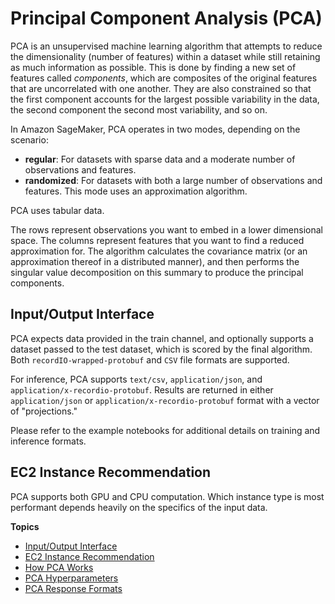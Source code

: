 # Principal Component Analysis \(PCA\)<a name="pca"></a>

PCA is an unsupervised machine learning algorithm that attempts to reduce the dimensionality \(number of features\) within a dataset while still retaining as much information as possible\. This is done by finding a new set of features called *components*, which are composites of the original features that are uncorrelated with one another\. They are also constrained so that the first component accounts for the largest possible variability in the data, the second component the second most variability, and so on\.

In Amazon SageMaker, PCA operates in two modes, depending on the scenario: 
+ **regular**: For datasets with sparse data and a moderate number of observations and features\.
+ **randomized**: For datasets with both a large number of observations and features\. This mode uses an approximation algorithm\. 

PCA uses tabular data\. 

The rows represent observations you want to embed in a lower dimensional space\. The columns represent features that you want to find a reduced approximation for\. The algorithm calculates the covariance matrix \(or an approximation thereof in a distributed manner\), and then performs the singular value decomposition on this summary to produce the principal components\. 

## Input/Output Interface<a name="pca-inputoutput"></a>

PCA expects data provided in the train channel, and optionally supports a dataset passed to the test dataset, which is scored by the final algorithm\. Both `recordIO-wrapped-protobuf` and `CSV` file formats are supported\.

For inference, PCA supports `text/csv`, `application/json`, and `application/x-recordio-protobuf`\. Results are returned in either `application/json` or `application/x-recordio-protobuf` format with a vector of "projections\."

Please refer to the example notebooks for additional details on training and inference formats\.

## EC2 Instance Recommendation<a name="pca-instances"></a>

PCA supports both GPU and CPU computation\. Which instance type is most performant depends heavily on the specifics of the input data\.

**Topics**
+ [Input/Output Interface](#pca-inputoutput)
+ [EC2 Instance Recommendation](#pca-instances)
+ [How PCA Works](how-pca-works.md)
+ [PCA Hyperparameters](PCA-reference.md)
+ [PCA Response Formats](PCA-in-formats.md)